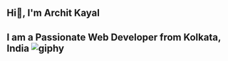 ## Hi👋, I'm Archit Kayal

## I am a Passionate Web Developer from Kolkata, India  ![giphy](https://github.com/ArchitKayal/ArchitKayal/assets/59079120/7dbe20bf-4c01-4273-920a-052861f57339)  
